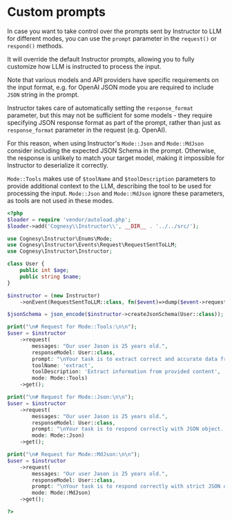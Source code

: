 # Custom prompts

In case you want to take control over the prompts sent by Instructor
to LLM for different modes, you can use the `prompt` parameter in the
`request()` or `respond()` methods.

It will override the default Instructor prompts, allowing you to fully
customize how LLM is instructed to process the input.

Note that various models and API providers have specific requirements
on the input format, e.g. for OpenAI JSON mode you are required to include
`JSON` string in the prompt.

Instructor takes care of automatically setting the `response_format`
parameter, but this may not be sufficient for some models - they require
specifying JSON response format as part of the prompt, rather than just
as `response_format` parameter in the request (e.g. OpenAI).

For this reason, when using Instructor's `Mode::Json` and `Mode::MdJson`
consider including the expected JSON Schema in the prompt. Otherwise, the
response is unlikely to match your target model, making it impossible for
Instructor to deserialize it correctly.

`Mode::Tools` makes use of `$toolName` and `$toolDescription`
parameters to provide additional context to the LLM, describing the tool
to be used for processing the input. `Mode::Json` and `Mode::MdJson` ignore
these parameters, as tools are not used in these modes.

```php
<?php
$loader = require 'vendor/autoload.php';
$loader->add('Cognesy\\Instructor\\', __DIR__ . '../../src/');

use Cognesy\Instructor\Enums\Mode;
use Cognesy\Instructor\Events\Request\RequestSentToLLM;
use Cognesy\Instructor\Instructor;

class User {
    public int $age;
    public string $name;
}

$instructor = (new Instructor)
    ->onEvent(RequestSentToLLM::class, fn($event)=>dump($event->request->body()));

$jsonSchema = json_encode($instructor->createJsonSchema(User::class));

print("\n# Request for Mode::Tools:\n\n");
$user = $instructor
    ->request(
        messages: "Our user Jason is 25 years old.",
        responseModel: User::class,
        prompt: "\nYour task is to extract correct and accurate data from the messages using provided tools.\n",
        toolName: 'extract',
        toolDescription: 'Extract information from provided content',
        mode: Mode::Tools)
    ->get();

print("\n# Request for Mode::Json:\n\n");
$user = $instructor
    ->request(
        messages: "Our user Jason is 25 years old.",
        responseModel: User::class,
        prompt: "\nYour task is to respond correctly with JSON object. Response must follow JSONSchema:\n" . $jsonSchema,
        mode: Mode::Json)
    ->get();

print("\n# Request for Mode::MdJson:\n\n");
$user = $instructor
    ->request(
        messages: "Our user Jason is 25 years old.",
        responseModel: User::class,
        prompt: "\nYour task is to respond correctly with strict JSON object containing extracted data within a ```json {} ``` codeblock. Object must validate against this JSONSchema:\n" . $jsonSchema,
        mode: Mode::MdJson)
    ->get();

?>
```
